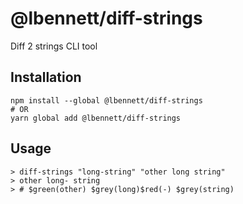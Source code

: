 # @lbennett/diff-strings

Diff 2 strings CLI tool

## Installation

```
npm install --global @lbennett/diff-strings
# OR
yarn global add @lbennett/diff-strings
```

## Usage

```
> diff-strings "long-string" "other long string"
> other long- string
> # $green(other) $grey(long)$red(-) $grey(string)
```
